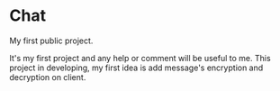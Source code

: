 # Chat
My first public project.

It's my first project and any help or comment will be useful to me. 
This project in developing, my first idea is add message's encryption and decryption on client.
